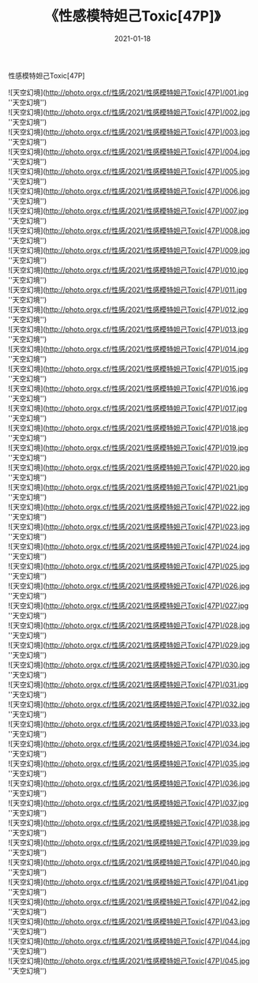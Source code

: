 ﻿---
layout: post
title: 《性感模特妲己Toxic[47P]》
date: 2021-01-18
img: http://photo.orgx.cf/性感/2021/性感模特妲己Toxic[47P]/000.jpg
tags: [美女,性感,泳衣]
---

性感模特妲己Toxic[47P]



![天空幻境](http://photo.orgx.cf/性感/2021/性感模特妲己Toxic[47P]/001.jpg ''天空幻境'')<br>
![天空幻境](http://photo.orgx.cf/性感/2021/性感模特妲己Toxic[47P]/002.jpg ''天空幻境'')<br>
![天空幻境](http://photo.orgx.cf/性感/2021/性感模特妲己Toxic[47P]/003.jpg ''天空幻境'')<br>
![天空幻境](http://photo.orgx.cf/性感/2021/性感模特妲己Toxic[47P]/004.jpg ''天空幻境'')<br>
![天空幻境](http://photo.orgx.cf/性感/2021/性感模特妲己Toxic[47P]/005.jpg ''天空幻境'')<br>
![天空幻境](http://photo.orgx.cf/性感/2021/性感模特妲己Toxic[47P]/006.jpg ''天空幻境'')<br>
![天空幻境](http://photo.orgx.cf/性感/2021/性感模特妲己Toxic[47P]/007.jpg ''天空幻境'')<br>
![天空幻境](http://photo.orgx.cf/性感/2021/性感模特妲己Toxic[47P]/008.jpg ''天空幻境'')<br>
![天空幻境](http://photo.orgx.cf/性感/2021/性感模特妲己Toxic[47P]/009.jpg ''天空幻境'')<br>
![天空幻境](http://photo.orgx.cf/性感/2021/性感模特妲己Toxic[47P]/010.jpg ''天空幻境'')<br>
![天空幻境](http://photo.orgx.cf/性感/2021/性感模特妲己Toxic[47P]/011.jpg ''天空幻境'')<br>
![天空幻境](http://photo.orgx.cf/性感/2021/性感模特妲己Toxic[47P]/012.jpg ''天空幻境'')<br>
![天空幻境](http://photo.orgx.cf/性感/2021/性感模特妲己Toxic[47P]/013.jpg ''天空幻境'')<br>
![天空幻境](http://photo.orgx.cf/性感/2021/性感模特妲己Toxic[47P]/014.jpg ''天空幻境'')<br>
![天空幻境](http://photo.orgx.cf/性感/2021/性感模特妲己Toxic[47P]/015.jpg ''天空幻境'')<br>
![天空幻境](http://photo.orgx.cf/性感/2021/性感模特妲己Toxic[47P]/016.jpg ''天空幻境'')<br>
![天空幻境](http://photo.orgx.cf/性感/2021/性感模特妲己Toxic[47P]/017.jpg ''天空幻境'')<br>
![天空幻境](http://photo.orgx.cf/性感/2021/性感模特妲己Toxic[47P]/018.jpg ''天空幻境'')<br>
![天空幻境](http://photo.orgx.cf/性感/2021/性感模特妲己Toxic[47P]/019.jpg ''天空幻境'')<br>
![天空幻境](http://photo.orgx.cf/性感/2021/性感模特妲己Toxic[47P]/020.jpg ''天空幻境'')<br>
![天空幻境](http://photo.orgx.cf/性感/2021/性感模特妲己Toxic[47P]/021.jpg ''天空幻境'')<br>
![天空幻境](http://photo.orgx.cf/性感/2021/性感模特妲己Toxic[47P]/022.jpg ''天空幻境'')<br>
![天空幻境](http://photo.orgx.cf/性感/2021/性感模特妲己Toxic[47P]/023.jpg ''天空幻境'')<br>
![天空幻境](http://photo.orgx.cf/性感/2021/性感模特妲己Toxic[47P]/024.jpg ''天空幻境'')<br>
![天空幻境](http://photo.orgx.cf/性感/2021/性感模特妲己Toxic[47P]/025.jpg ''天空幻境'')<br>
![天空幻境](http://photo.orgx.cf/性感/2021/性感模特妲己Toxic[47P]/026.jpg ''天空幻境'')<br>
![天空幻境](http://photo.orgx.cf/性感/2021/性感模特妲己Toxic[47P]/027.jpg ''天空幻境'')<br>
![天空幻境](http://photo.orgx.cf/性感/2021/性感模特妲己Toxic[47P]/028.jpg ''天空幻境'')<br>
![天空幻境](http://photo.orgx.cf/性感/2021/性感模特妲己Toxic[47P]/029.jpg ''天空幻境'')<br>
![天空幻境](http://photo.orgx.cf/性感/2021/性感模特妲己Toxic[47P]/030.jpg ''天空幻境'')<br>
![天空幻境](http://photo.orgx.cf/性感/2021/性感模特妲己Toxic[47P]/031.jpg ''天空幻境'')<br>
![天空幻境](http://photo.orgx.cf/性感/2021/性感模特妲己Toxic[47P]/032.jpg ''天空幻境'')<br>
![天空幻境](http://photo.orgx.cf/性感/2021/性感模特妲己Toxic[47P]/033.jpg ''天空幻境'')<br>
![天空幻境](http://photo.orgx.cf/性感/2021/性感模特妲己Toxic[47P]/034.jpg ''天空幻境'')<br>
![天空幻境](http://photo.orgx.cf/性感/2021/性感模特妲己Toxic[47P]/035.jpg ''天空幻境'')<br>
![天空幻境](http://photo.orgx.cf/性感/2021/性感模特妲己Toxic[47P]/036.jpg ''天空幻境'')<br>
![天空幻境](http://photo.orgx.cf/性感/2021/性感模特妲己Toxic[47P]/037.jpg ''天空幻境'')<br>
![天空幻境](http://photo.orgx.cf/性感/2021/性感模特妲己Toxic[47P]/038.jpg ''天空幻境'')<br>
![天空幻境](http://photo.orgx.cf/性感/2021/性感模特妲己Toxic[47P]/039.jpg ''天空幻境'')<br>
![天空幻境](http://photo.orgx.cf/性感/2021/性感模特妲己Toxic[47P]/040.jpg ''天空幻境'')<br>
![天空幻境](http://photo.orgx.cf/性感/2021/性感模特妲己Toxic[47P]/041.jpg ''天空幻境'')<br>
![天空幻境](http://photo.orgx.cf/性感/2021/性感模特妲己Toxic[47P]/042.jpg ''天空幻境'')<br>
![天空幻境](http://photo.orgx.cf/性感/2021/性感模特妲己Toxic[47P]/043.jpg ''天空幻境'')<br>
![天空幻境](http://photo.orgx.cf/性感/2021/性感模特妲己Toxic[47P]/044.jpg ''天空幻境'')<br>
![天空幻境](http://photo.orgx.cf/性感/2021/性感模特妲己Toxic[47P]/045.jpg ''天空幻境'')<br>